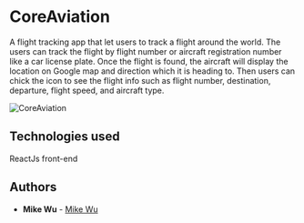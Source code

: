# CoreAviation

A flight tracking app that let users to track a flight around the world. 
The users can track the flight by flight number or aircraft registration number like a car license plate.
Once the flight is found, the aircraft will display the location on Google map and direction which it is heading to.
Then users can chick the icon to see the flight info such as flight number, destination, departure, flight speed, and aircraft type.

![CoreAviation](https://i.imgur.com/4rrM2l1.png?1)

## Technologies used
ReactJs front-end

## Authors

* **Mike Wu** - [Mike Wu](https://github.com/mjcwu)
